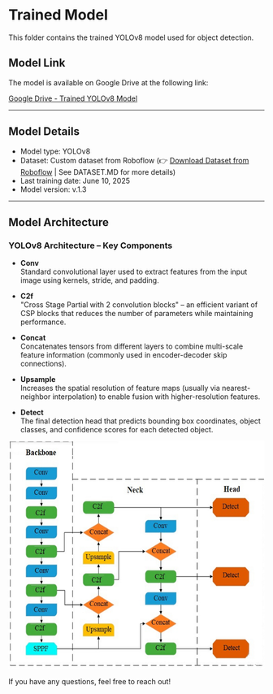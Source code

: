 # Trained Model

This folder contains the trained YOLOv8 model used for object detection.

## Model Link

The model is available on Google Drive at the following link:

[Google Drive - Trained YOLOv8 Model](https://drive.google.com/file/d/1HP2UGlYNiY_5PikltdCLkPCFcNkzM5Pn/view?usp=drive_link)

---

## Model Details

- Model type: YOLOv8  
- Dataset: Custom dataset from Roboflow (👉 [Download Dataset from Roboflow](https://app.roboflow.com/foodobjectdetection-gbrbd/foodobjectdetectiondataset) | See DATASET.MD for more details) 
- Last training date: June 10, 2025  
- Model version: v.1.3  

---

## Model Architecture

### YOLOv8 Architecture – Key Components

- **Conv**  
  Standard convolutional layer used to extract features from the input image using kernels, stride, and padding.

- **C2f**  
  "Cross Stage Partial with 2 convolution blocks" – an efficient variant of CSP blocks that reduces the number of parameters while maintaining performance.

- **Concat**  
  Concatenates tensors from different layers to combine multi-scale feature information (commonly used in encoder-decoder skip connections).

- **Upsample**  
  Increases the spatial resolution of feature maps (usually via nearest-neighbor interpolation) to enable fusion with higher-resolution features.

- **Detect**  
  The final detection head that predicts bounding box coordinates, object classes, and confidence scores for each detected object.

![YOLOv8 Architecture](model/model_architecture.png)

If you have any questions, feel free to reach out!
